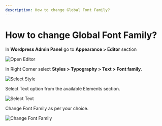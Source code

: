 ```yaml
---
description: How to change Global Font Family?
---
```


# How to change Global Font Family?

In **Wordpress Admin Panel** go to **Appearance > Editor** section

![Open Editor](/img/tutorial/gff1OpenEditor.png)

In Right Corner select **Styles > Typography > Text > Font family**. 

![Select Style](/img/tutorial/gff2selectStyle.png)

Select Text option from the available Elements section.

![Select Text](/img/tutorial/gff3selectText.png)

Change Font Family as per your choice.

![Change Font Family](/img/tutorial/gff4changeFontFamily.png)